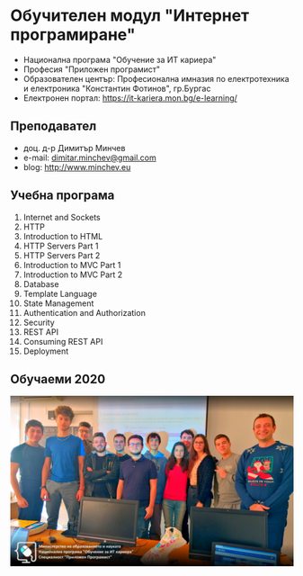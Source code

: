 # Обучителен модул "Интернет програмиране"
- Национална програма "Обучение за ИТ кариера"
- Професия "Приложен програмист" 
- Образователен център: Професионална имназия по електротехника и електроника "Константин Фотинов", гр.Бургас  
- Електронен портал: https://it-kariera.mon.bg/e-learning/

## Преподавател
- доц. д-р Димитър Минчев
- e-mail: dimitar.minchev@gmail.com 
- blog: http://www.minchev.eu

## Учебна програма
01. Internet and Sockets 
02. HTTP
03. Introduction to HTML
04. HTTP Servers Part 1
05. HTTP Servers Part 2
06. Introduction to MVC Part 1
07. Introduction to MVC Part 2
08. Database
09. Template Language
10. State Management
11. Authentication and Authorization
12. Security
13. REST API
14. Consuming REST API
15. Deployment

## Обучаеми 2020
![group_2020.jpg](group_2020.jpg)
